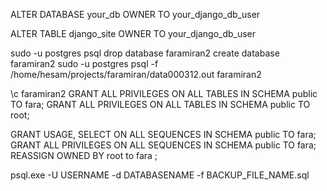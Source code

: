 
ALTER DATABASE your_db OWNER TO your_django_db_user

ALTER TABLE django_site OWNER TO your_django_db_user

sudo -u postgres psql 
drop database faramiran2
create database faramiran2
sudo -u postgres psql -f /home/hesam/projects/faramiran/data000312.out faramiran2

\c faramiran2
GRANT ALL PRIVILEGES ON ALL TABLES IN SCHEMA public TO fara;
GRANT ALL PRIVILEGES ON ALL TABLES IN SCHEMA public TO root;

GRANT USAGE, SELECT ON ALL SEQUENCES IN SCHEMA public TO fara;
GRANT ALL PRIVILEGES ON ALL SEQUENCES IN SCHEMA public TO fara;
REASSIGN OWNED BY root to fara ;



psql.exe -U USERNAME -d DATABASENAME -f  BACKUP_FILE_NAME.sql
